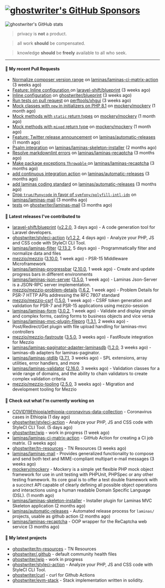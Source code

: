 # [![ghostwriter's GitHub Sponsors](https://img.shields.io/github/sponsors/ghostwriter?label=Sponsors&style=flat-square&logo=GitHub%20Sponsors)](https://github.com/sponsors/ghostwriter)

![ghostwriter's GitHub stats](https://github-readme-stats.vercel.app/api?username=ghostwriter&show_icons=true&count_private=true&hide_title=true&hide_rank=true&icon_color=333)

> privacy is **not** a product.

> all work **should** be compensated.

> knowledge **should** be **freely** available to all who seek.

---
#### 🔨 My recent Pull Requests

- [Normalize composer version range](https://github.com/laminas/laminas-ci-matrix-action/pull/74) on [laminas/laminas-ci-matrix-action](https://github.com/laminas/laminas-ci-matrix-action) (3 weeks ago)
- [Feature: Inline configuration ](https://github.com/laravel-shift/blueprint/pull/536) on [laravel-shift/blueprint](https://github.com/laravel-shift/blueprint) (3 weeks ago)
- [Inline configuration](https://github.com/ghostwriter/blueprint/pull/1) on [ghostwriter/blueprint](https://github.com/ghostwriter/blueprint) (3 weeks ago)
- [Run tests on pull request](https://github.com/perftools/xhgui/pull/446) on [perftools/xhgui](https://github.com/perftools/xhgui) (3 weeks ago)
- [Mock classes with `new` in initializers on PHP 8.1](https://github.com/mockery/mockery/pull/1160) on [mockery/mockery](https://github.com/mockery/mockery) (1 month ago)
- [Mock methods with `static` return types](https://github.com/mockery/mockery/pull/1157) on [mockery/mockery](https://github.com/mockery/mockery) (1 month ago)
- [Mock methods with `mixed` return type](https://github.com/mockery/mockery/pull/1156) on [mockery/mockery](https://github.com/mockery/mockery) (1 month ago)
- [Feature: Twitter release announcement](https://github.com/laminas/automatic-releases/pull/174) on [laminas/automatic-releases](https://github.com/laminas/automatic-releases) (1 month ago)
- [Psalm integration](https://github.com/laminas/laminas-skeleton-installer/pull/24) on [laminas/laminas-skeleton-installer](https://github.com/laminas/laminas-skeleton-installer) (2 months ago)
- [Resolve markdownlint errors](https://github.com/laminas/laminas-recaptcha/pull/14) on [laminas/laminas-recaptcha](https://github.com/laminas/laminas-recaptcha) (3 months ago)
- [Make package exceptions `Throwable` ](https://github.com/laminas/laminas-recaptcha/pull/13) on [laminas/laminas-recaptcha](https://github.com/laminas/laminas-recaptcha) (3 months ago)
- [add continuous integration action](https://github.com/laminas/automatic-releases/pull/172) on [laminas/automatic-releases](https://github.com/laminas/automatic-releases) (3 months ago)
- [add laminas coding standard](https://github.com/laminas/automatic-releases/pull/171) on [laminas/automatic-releases](https://github.com/laminas/automatic-releases) (3 months ago)
- [Drop `true/Punycode` in favor of `symfony/polyfill-intl-idn`](https://github.com/laminas/laminas-mail/pull/176) on [laminas/laminas-mail](https://github.com/laminas/laminas-mail) (3 months ago)
- [tests](https://github.com/ghostwriter/laminas-mail/pull/1) on [ghostwriter/laminas-mail](https://github.com/ghostwriter/laminas-mail) (3 months ago)

#### 🔭 Latest releases I've contributed to

- [laravel-shift/blueprint](https://github.com/laravel-shift/blueprint) ([v2.2.0](https://github.com/laravel-shift/blueprint/releases/tag/v2.2.0), 3 days ago) - A code generation tool for Laravel developers.
- [ghostwriter/styleci-action](https://github.com/ghostwriter/styleci-action) ([v1.2.2](https://github.com/ghostwriter/styleci-action/releases/tag/v1.2.2), 4 days ago) - Analyze your PHP, JS and CSS code with StyleCI CLI Tool.
- [laminas/laminas-filter](https://github.com/laminas/laminas-filter) ([2.13.2](https://github.com/laminas/laminas-filter/releases/tag/2.13.2), 5 days ago) - Programmatically filter and normalize data and files
- [mezzio/mezzio](https://github.com/mezzio/mezzio) ([3.10.0](https://github.com/mezzio/mezzio/releases/tag/3.10.0), 1 week ago) - PSR-15 Middleware Microframework
- [laminas/laminas-progressbar](https://github.com/laminas/laminas-progressbar) ([2.10.0](https://github.com/laminas/laminas-progressbar/releases/tag/2.10.0), 1 week ago) - Create and update progress bars in different environments
- [laminas/laminas-json-server](https://github.com/laminas/laminas-json-server) ([3.5.0](https://github.com/laminas/laminas-json-server/releases/tag/3.5.0), 1 week ago) - Laminas Json-Server is a JSON-RPC server implementation.
- [mezzio/mezzio-problem-details](https://github.com/mezzio/mezzio-problem-details) ([1.6.2](https://github.com/mezzio/mezzio-problem-details/releases/tag/1.6.2), 1 week ago) - Problem Details for PSR-7 HTTP APIs addressing the RFC 7807 standard
- [mezzio/mezzio-csrf](https://github.com/mezzio/mezzio-csrf) ([1.5.0](https://github.com/mezzio/mezzio-csrf/releases/tag/1.5.0), 1 week ago) - CSRF token generation and validation for PSR-7 and PSR-15 applications using mezzio-session
- [laminas/laminas-form](https://github.com/laminas/laminas-form) ([3.0.2](https://github.com/laminas/laminas-form/releases/tag/3.0.2), 1 week ago) - Validate and display simple and complex forms, casting forms to business objects and vice versa
- [laminas/laminas-mvc-plugin-fileprg](https://github.com/laminas/laminas-mvc-plugin-fileprg) ([1.3.1](https://github.com/laminas/laminas-mvc-plugin-fileprg/releases/tag/1.3.1), 2 weeks ago) - Post/Redirect/Get plugin with file upload handling for laminas-mvc controllers
- [mezzio/mezzio-fastroute](https://github.com/mezzio/mezzio-fastroute) ([3.5.0](https://github.com/mezzio/mezzio-fastroute/releases/tag/3.5.0), 3 weeks ago) - FastRoute integration for Mezzio
- [laminas/laminas-paginator-adapter-laminasdb](https://github.com/laminas/laminas-paginator-adapter-laminasdb) ([1.2.0](https://github.com/laminas/laminas-paginator-adapter-laminasdb/releases/tag/1.2.0), 3 weeks ago) - laminas-db adapters for laminas-paginator.
- [laminas/laminas-stdlib](https://github.com/laminas/laminas-stdlib) ([3.7.1](https://github.com/laminas/laminas-stdlib/releases/tag/3.7.1), 3 weeks ago) - SPL extensions, array utilities, error handlers, and more
- [laminas/laminas-validator](https://github.com/laminas/laminas-validator) ([2.16.0](https://github.com/laminas/laminas-validator/releases/tag/2.16.0), 3 weeks ago) - Validation classes for a wide range of domains, and the ability to chain validators to create complex validation criteria
- [mezzio/mezzio-tooling](https://github.com/mezzio/mezzio-tooling) ([2.5.0](https://github.com/mezzio/mezzio-tooling/releases/tag/2.5.0), 3 weeks ago) - Migration and development tooling for Mezzio

#### 👷 Check out what I'm currently working on

- [COVID19Ethiopia/ethiopia-coronavirus-data-collection](https://github.com/COVID19Ethiopia/ethiopia-coronavirus-data-collection) - Coronavirus cases in Ethiopia (1 day ago)
- [ghostwriter/styleci-action](https://github.com/ghostwriter/styleci-action) - Analyze your PHP, JS and CSS code with StyleCI CLI Tool. (5 days ago)
- [ghostwriter/wip](https://github.com/ghostwriter/wip) - work in progress (1 week ago)
- [laminas/laminas-ci-matrix-action](https://github.com/laminas/laminas-ci-matrix-action) - GitHub Action for creating a CI job matrix. (3 weeks ago)
- [ghostwriter/tn-resources](https://github.com/ghostwriter/tn-resources) - TN Resources (3 weeks ago)
- [laminas/laminas-mail](https://github.com/laminas/laminas-mail) - Provides generalized functionality to compose and send both text and MIME-compliant multipart e-mail messages (3 weeks ago)
- [mockery/mockery](https://github.com/mockery/mockery) - Mockery is a simple yet flexible PHP mock object framework for use in unit testing with PHPUnit, PHPSpec or any other testing framework. Its core goal is to offer a test double framework with a succinct API capable of clearly defining all possible object operations and interactions using a human readable Domain Specific Language (DSL). (1 month ago)
- [laminas/laminas-skeleton-installer](https://github.com/laminas/laminas-skeleton-installer) - Installer plugin for Laminas MVC Skeleton application (2 months ago)
- [laminas/automatic-releases](https://github.com/laminas/automatic-releases) - Automated release process for `laminas/` projects, usable as github action (2 months ago)
- [laminas/laminas-recaptcha](https://github.com/laminas/laminas-recaptcha) - OOP wrapper for the ReCaptcha web service (3 months ago)

#### 🌱 My latest projects

- [ghostwriter/tn-resources](https://github.com/ghostwriter/tn-resources) - TN Resources
- [ghostwriter/.github](https://github.com/ghostwriter/.github) - default community health files
- [ghostwriter/wip](https://github.com/ghostwriter/wip) - work in progress
- [ghostwriter/styleci-action](https://github.com/ghostwriter/styleci-action) - Analyze your PHP, JS and CSS code with StyleCI CLI Tool.
- [ghostwriter/curl](https://github.com/ghostwriter/curl) - curl for Github Actions
- [ghostwriter/evm-stack](https://github.com/ghostwriter/evm-stack) - Stack implementation written in solidity.

